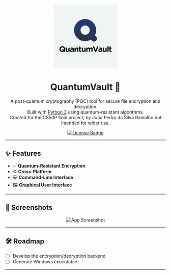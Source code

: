 <p align="center">
  <img src="assets/QuantumLogo.png" alt="QuantumVault Logo" width="200px"/>
</p>

<h1 align="center">QuantumVault 🔐</h1>

<p align="center">
  A post-quantum cryptography (PQC) tool for secure file encryption and decryption.<br>
  Built with <a href="https://www.python.org/">Python 3</a> using quantum-resistant algorithms.<br>
  Created for the CS50P final project, by João Pedro da Silva Ramalho but intended for wider use.
</p>

<p align="center">
  <a href="https://raw.githubusercontent.com/joaopramalho/QuantumVault/master/LICENSE">
    <img src="https://img.shields.io/github/license/joaopramalho/QuantumVault?label=License" alt="License Badge"/>
  </a>
</p>

---

## ✨ Features

- ✅ **Quantum-Resistant Encryption**  
- ⚙️ **Cross-Platform**  
- 💻 **Command-Line Interface**  
- 🖼️ **Graphical User Interface**  

---

## 📸 Screenshots

<p align="center">
  <img src="" alt="App Screenshot" width="300px"/>
</p>

---

## 🛠️ Roadmap

- [ ] Develop the encryption/decryption backend   
- [ ] Generate Windows executable  

---